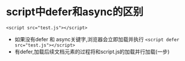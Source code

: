 # script中defer和async的区别
``<script src="test.js"></script>``
- 如果没有defer 和 async关键字,浏览器会立即加载并执行
``<script defer src="test.js"></script>``
- 有defer,加载后续文档元素的过程将和script.js的加载并行加载(一步)